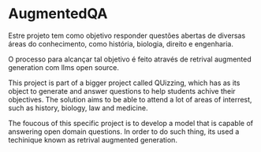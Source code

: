 # AugmentedQA

Estre projeto tem como objetivo responder questões abertas de diversas áreas do conhecimento, como história, biologia, direito e engenharia.

O processo para alcançar tal objetivo é feito através de retrival augmented generation com llms open source.


This project is part of a bigger project called QUizzing, which has as its object to generate and answer questions to help students achive their objectives. The solution aims to be able to attend
a lot of areas of interrest, such as history, biology, law and medicine.

The foucous of this specific project is to develop a model that is capable of answering open domain questions. In order to do such thing, its used a techinique known as retrival augmented
generation.
